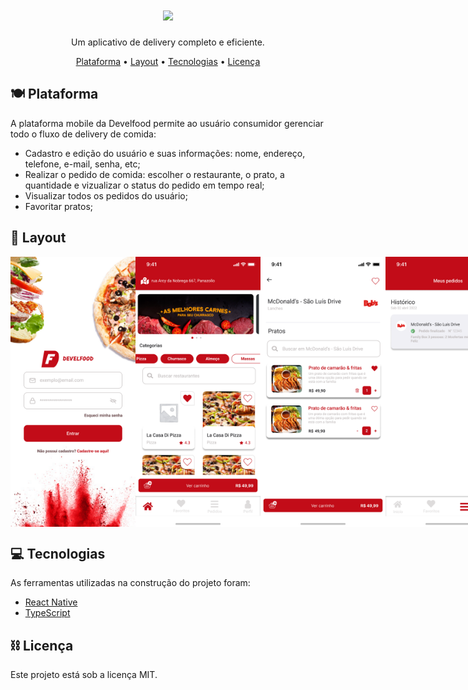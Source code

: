 <h1 align="center">
  <img src="./src/assets/loginImages/develfood.png" width="250px">
</h1>

<p align="center">Um aplicativo de delivery completo e eficiente.</p>

<p align="center">
  <a href="#plate_with_cutlery-plataforma">Plataforma</a> •
  <a href="#crab-layout">Layout</a> •
  <a href="#computer-tecnologias">Tecnologias</a> •
  <a href="#chains-licenc-a">Licença</a> 
</p>

## :plate_with_cutlery: Plataforma

A plataforma mobile da Develfood permite ao usuário consumidor gerenciar todo o fluxo de delivery de comida:

- Cadastro e edição do usuário e suas informações: nome, endereço, telefone, e-mail, senha, etc;
- Realizar o pedido de comida: escolher o restaurante, o prato, a quantidade e vizualizar o status do pedido em tempo real;
- Visualizar todos os pedidos do usuário;
- Favoritar pratos;

## :art: Layout

<p align="center" style="display: flex; align-items: flex-start; justify-content: space-around;">
  <img src="./src/global/assets/Images/LoginPage.png" width="200px" alt="Layout do login">
  <img src="./src/global/assets/Images/Inicio.png" width="200px" alt="Layout do home">
  <img src="./src/global/assets/Images/RestauranteX.png" width="200px" alt="Layout do restaurante">
  <img src="./src/global/assets/Images/MeusPedidos.png" width="200px" alt="Layout do histórico">

</p>

## :computer: Tecnologias

As ferramentas utilizadas na construção do projeto foram:

- [React Native](https://reactnative.dev/)
- [TypeScript](https://www.typescriptlang.org/)

## :chains: Licença

Este projeto está sob a licença MIT.
